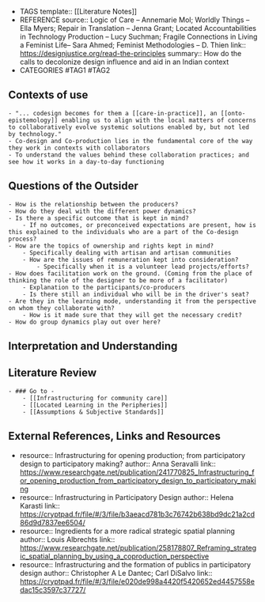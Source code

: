 - TAGS
  template:: [[Literature Notes]]
- REFERENCE
  source:: Logic of Care – Annemarie Mol; Worldly Things – Ella Myers; Repair in Translation – Jenna Grant; Located Accountabilities in Technology Production – Lucy Suchman; Fragile Connections in Living a Feminist Life– Sara Ahmed; Feminist Methodologies – D. Thien
  link:: https://designjustice.org/read-the-principles
  summary:: How do the calls to decolonize design influence and aid in an Indian context
- CATEGORIES
  #TAG1 #TAG2
## Contexts of use
	- "... codesign becomes for them a [[care-in-practice]], an [[onto-epistemology]] enabling us to align with the local matters of concerns to collaboratively evolve systemic solutions enabled by, but not led by technology."
	- Co-design and Co-production lies in the fundamental core of the way they work in contexts with collaborators
	- To understand the values behind these collaboration practices; and see how it works in a day-to-day functioning
## Questions of the Outsider
	- How is the relationship between the producers?
	- How do they deal with the different power dynamics?
	- Is there a specific outcome that is kept in mind?
		- If no outcomes, or preconceived expectations are present, how is this explained to the individuals who are a part of the Co-design process?
	- How are the topics of ownership and rights kept in mind?
		- Specifically dealing with artisan and artisan communities
		- How are the issues of remuneration kept into consideration?
			- Specifically when it is a volunteer lead projects/efforts?
	- How does facilitation work on the ground. (Coming from the place of thinking the role of the designer to be more of a facilitator)
		- Explanation to the participants/co-producers
		- Is there still an individual who will be in the driver's seat?
	- Are they in the learning mode, understanding it from the perspective on whom they collaborate with?
		- How is it made sure that they will get the necessary credit?
	- How do group dynamics play out over here?
## Interpretation and Understanding
## Literature Review
	- ### Go to -
		- [[Infrastructuring for community care]]
		- [[Located Learning in the Peripheries]]
		- [[Assumptions & Subjective Standards]]
## External References, Links and Resources
-
  resource:: Infrastructuring for opening production; from participatory design to participatory making?
  author:: Anna Seravalli
  link:: https://www.researchgate.net/publication/241770825_Infrastructuring_for_opening_production_from_participatory_design_to_participatory_making
-
  resource:: Infrastructuring in Participatory Design
  author:: Helena Karasti 
  link:: https://cryptpad.fr/file/#/3/file/b3aeacd781b3c76742b638bd9dc21a2cd86d9d7837ee6504/
-
  resource:: Ingredients for a more radical strategic spatial planning
  author:: Louis Albrechts
  link:: https://www.researchgate.net/publication/258178807_Reframing_strategic_spatial_planning_by_using_a_coproduction_perspective
-
  resource:: Infrastructuring and the formation of publics in participatory design
  author:: Christopher A Le Dantec; Carl DiSalvo
  link:: https://cryptpad.fr/file/#/3/file/e020de998a4420f5420652ed4457558edac15c3597c37727/